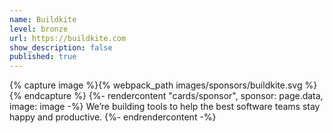 ```yaml
---
name: Buildkite
level: bronze
url: https://buildkite.com
show_description: false
published: true
---
```


{% capture image %}{% webpack_path images/sponsors/buildkite.svg %}{% endcapture %}
{%- rendercontent "cards/sponsor", sponsor: page.data, image: image -%}
We’re building tools to help the best software teams stay happy and productive.
{%- endrendercontent -%}
